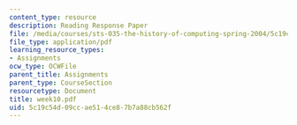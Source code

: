 ```yaml
---
content_type: resource
description: Reading Response Paper
file: /media/courses/sts-035-the-history-of-computing-spring-2004/5c19c54d09ccae514ce87b7a88cb562f_week10.pdf
file_type: application/pdf
learning_resource_types:
- Assignments
ocw_type: OCWFile
parent_title: Assignments
parent_type: CourseSection
resourcetype: Document
title: week10.pdf
uid: 5c19c54d-09cc-ae51-4ce8-7b7a88cb562f
---
```

